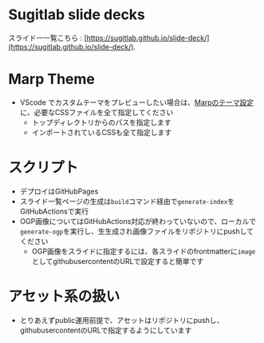 # Sugitlab slide decks

スライド一一覧こちら : [https://sugitlab.github.io/slide-deck/](https://sugitlab.github.io/slide-deck/).

# Marp Theme

- VScode でカスタムテーマをプレビューしたい場合は、[Marpのテーマ設定](vscode-insiders://settings/markdown.marp.themes)に、必要なCSSファイルを全て指定してください
  - トップディレクトリからのパスを指定します
  - インポートされているCSSも全て指定します

# スクリプト

- デプロイはGitHubPages
- スライド一覧ページの生成は`build`コマンド経由で`generate-index`をGitHubActionsで実行
- OGP画像についてはGitHubActions対応が終わっていないので、ローカルで`generate-ogp`を実行し、生生成され画像ファイルをリポジトリにpushしてください
  - OGP画像をスライドに指定するには、各スライドのfrontmatterに`image`としてgithubusercontentのURLで設定すると簡単です

# アセット系の扱い

- とりあえずpublic運用前提で、アセットはリポジトリにpushし、githubusercontentのURLで指定するようにしています